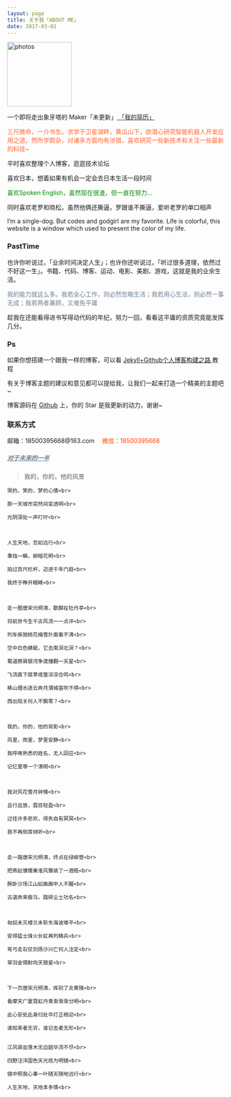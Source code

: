 ```yaml
---
layout: page
title: 关于我「ABOUT ME」 
date: 2017-03-01 
---
```

<a href="/photos/" target="_blank"><img src="http://omjh2j5h3.bkt.clouddn.com/%E5%A4%A9%E7%AD%96.jpg" width="150" height="150" alt="photos"/></a>
<p>
一个即将走出象牙塔的 Maker「未更新」<a href="{{ site.baseurl }}/jianli.pdf" target="_blank"> 「我的简历」 </a>    
<div style="color:#FF6633">
<p>    三尺微命，一介书生。求学于卫星湖畔，黄瓜山下，欲潜心研究智能机器人开发应用之道。然所学颇杂，对诸多方面均有涉猎，喜欢研究一些新技术和关注一些最新的科技~
</p>
</div>
<p>
平时喜欢整理个人博客，逛逛技术论坛     
<p>
喜欢日本，想着如果有机会一定会去日本生活一段时间        
<div style="color:#008B00">
<p>
喜欢Spoken English，虽然现在很渣，但一直在努力...        
</p>
</div>
<p>
同时喜欢老罗和晓松，虽然他俩还撕逼，罗跟谁不撕逼，爱听老罗的单口相声           
<p>
I’m a single-dog.  But codes and godgirl are my favorite.  Life is colorful, this website   is a window which used to present the color of my life.       
<p>
<h3> PastTime</h3>   
<p>
也许你听说过，「业余时间决定人生」；也许你还听说过，「听过很多道理，依然过不好这一生」。书籍、代码、博客、运动、电影、美剧、游戏，这就是我的业余生活。            
<div style="color:#708090">
<p>
     我的能力就这么多。我若全心工作，则必然忽略生活；我若用心生活，则必然一事无成；我若两者兼顾，又难免平庸
</p>
</div>
<p>
趁我在还能看得进书写得动代码的年纪，努力一回，看看这平庸的资质究竟能发挥几分。
<p>
<h3> Ps </h3>   
<p>
如果你想搭建一个跟我一样的博客，可以看
<a href="/2017/03/HowToCreateBlog/"> Jekyll+Github个人博客构建之路 </a>
教程
<p>
有关于博客主题的建议和意见都可以提给我，让我们一起来打造一个精美的主题吧~ 
<p> 
博客源码在 <a target="_blank" href='https://github.com/elsery/elsery.github.io/' target="_blank" >Github</a> 上，你的 Star 是我更新的动力，谢谢~
<h3> 联系方式 </h3>         
<script>
    function mousemethod(op,imgid){
    document.getElementById(imgid).style.display=op;
    }
</script>
<p>邮箱：18500395668@163.com  <a href="#" onmouseover="mousemethod('block','img1')" onmouseout="mousemethod('none','img1')" style="color:#FF4500;text-decoration:none">微信：18500395668</a>
<p>
<a href="/love" style="color:#708090"  target="_blank"> <h5>对于未来的一半</h5></a>  
</p>


>我的，你的，他的风景<br>
    
    哭的，笑的，梦的心情<br>
    
    那一天城市突然间变透明<br>
    
    光阴深处一声叮咛<br>
    
    
    
    人生天地，忽如远行<br>
    
    秉烛一瞬，柳暗花明<br>
    
    拍过百尺栏杆，迈进千年门庭<br>
    
    我终于睁开眼睛<br>
    
    
    
    走一圈唐宋元明清，歇脚在牡丹亭<br>
    
    将前世今生千古风流一一点评<br>
    
    列车疾驰桃花梅雪扑面看不清<br>
    
    空中白色蜻蜓，它去南溟北溟？<br>
    
    蜀道擦肩银河争渡撞翻一天星<br>
    
    飞流直下腐草成萤淙淙合鸣<br>
    
    移山理水逐云奔月渭城笛吹不停<br>
    
    西出阳关何人不飘零？<br>
    
    
    
    我的，你的，他的背影<br>
    
    风里，雨里，梦里安静<br>
    
    我呼唤熟悉的姓名，无人回应<br>
    
    记忆里等一个清明<br>
    
    
    
    我对风花雪月钟情<br>
    
    且行且放，眉目轻盈<br>
    
    过往许多悲欢，得失自有冥冥<br>
    
    我不再侧耳倾听<br>
    
    
    
    走一路唐宋元明清，终点在绿柳营<br>
    
    把燕赵慷慨秦淮风雅装了一酒瓶<br>
    
    醉卧沙场江山如画画中人不醒<br>
    
    古道奔来瘦马，踏碎尘土功名<br>
    
    
    
    匈奴未灭楼兰未斩东海波难平<br>
    
    安得猛士烽火长虹再列精兵<br>
    
    弯弓走石仗剑扬沙兴亡何人注定<br>
    
    翠羽金翎射向天狼星<br>
    
    
    
    下一页唐宋元明清，挥别了炎黄陵<br>
    
    看摩天广厦霓虹丹青渐渐渐分明<br>
    
    此心安处此身归处华灯正相迎<br>
    
    谁知来者无穷，谁记去者无形<br>
    
    
    江风飒沓落木无边韶华流不尽<br>
    
    四野汪洋国色天光揽为明镜<br>
    
    镜中照我心事一叶随天随地远行<br>
    
    人生天地，天地本多情<br>
